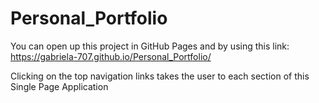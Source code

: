 # Personal_Portfolio

You can open up this project in GitHub Pages and by using this link: https://gabriela-707.github.io/Personal_Portfolio/

Clicking on the top navigation links takes the user to each section of this Single Page Application

